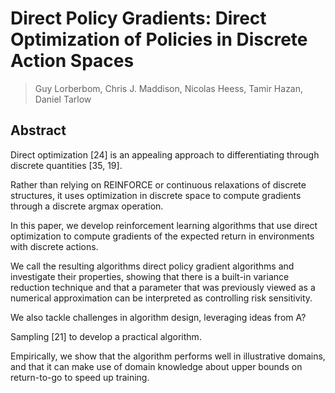 # Direct Policy Gradients: Direct Optimization of Policies in Discrete Action Spaces
> Guy Lorberbom, Chris J. Maddison, Nicolas Heess, Tamir Hazan, Daniel Tarlow

## Abstract
Direct optimization [24] is an appealing approach to differentiating through discrete quantities [35, 19]. 

Rather than relying on REINFORCE or continuous relaxations of discrete structures, it uses optimization in discrete space to compute gradients through a discrete argmax operation. 

In this paper, we develop reinforcement learning algorithms that use direct optimization to compute gradients of the expected return in environments with discrete actions. 

We call the resulting algorithms direct policy gradient algorithms and investigate their properties, showing that there is a built-in variance reduction technique and that a parameter that was previously viewed as a numerical approximation can be interpreted as controlling risk sensitivity. 

We also tackle challenges in algorithm design, leveraging ideas from A?

Sampling [21] to develop a practical algorithm. 

Empirically, we show that the algorithm performs well in illustrative domains, and that it can make use of domain knowledge about upper bounds on return-to-go to speed up training.
